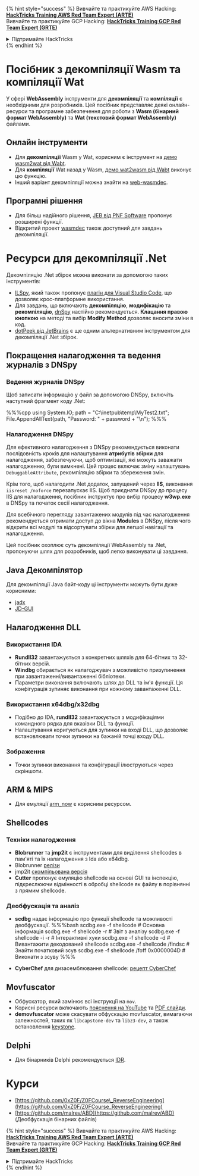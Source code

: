 {% hint style="success" %}
Вивчайте та практикуйте AWS Hacking:<img src="/.gitbook/assets/arte.png" alt="" data-size="line">[**HackTricks Training AWS Red Team Expert (ARTE)**](https://training.hacktricks.xyz/courses/arte)<img src="/.gitbook/assets/arte.png" alt="" data-size="line">\
Вивчайте та практикуйте GCP Hacking: <img src="/.gitbook/assets/grte.png" alt="" data-size="line">[**HackTricks Training GCP Red Team Expert (GRTE)**<img src="/.gitbook/assets/grte.png" alt="" data-size="line">](https://training.hacktricks.xyz/courses/grte)

<details>

<summary>Підтримайте HackTricks</summary>

* Перевірте [**плани підписки**](https://github.com/sponsors/carlospolop)!
* **Приєднуйтесь до** 💬 [**групи Discord**](https://discord.gg/hRep4RUj7f) або [**групи Telegram**](https://t.me/peass) або **слідкуйте** за нами в **Twitter** 🐦 [**@hacktricks\_live**](https://twitter.com/hacktricks\_live)**.**
* **Діліться хакерськими трюками, надсилаючи PR до** [**HackTricks**](https://github.com/carlospolop/hacktricks) та [**HackTricks Cloud**](https://github.com/carlospolop/hacktricks-cloud) репозиторіїв на GitHub.

</details>
{% endhint %}

# Посібник з декомпіляції Wasm та компіляції Wat

У сфері **WebAssembly** інструменти для **декомпіляції** та **компіляції** є необхідними для розробників. Цей посібник представляє деякі онлайн-ресурси та програмне забезпечення для роботи з **Wasm (бінарний формат WebAssembly)** та **Wat (текстовий формат WebAssembly)** файлами.

## Онлайн інструменти

- Для **декомпіляції** Wasm у Wat, корисним є інструмент на [демо wasm2wat від Wabt](https://webassembly.github.io/wabt/demo/wasm2wat/index.html).
- Для **компіляції** Wat назад у Wasm, [демо wat2wasm від Wabt](https://webassembly.github.io/wabt/demo/wat2wasm/) виконує цю функцію.
- Інший варіант декомпіляції можна знайти на [web-wasmdec](https://wwwg.github.io/web-wasmdec/).

## Програмні рішення

- Для більш надійного рішення, [JEB від PNF Software](https://www.pnfsoftware.com/jeb/demo) пропонує розширені функції.
- Відкритий проект [wasmdec](https://github.com/wwwg/wasmdec) також доступний для завдань декомпіляції.

# Ресурси для декомпіляції .Net

Декомпіляцію .Net збірок можна виконати за допомогою таких інструментів:

- [ILSpy](https://github.com/icsharpcode/ILSpy), який також пропонує [плагін для Visual Studio Code](https://github.com/icsharpcode/ilspy-vscode), що дозволяє крос-платформне використання.
- Для завдань, що включають **декомпіляцію**, **модифікацію** та **рекомпіляцію**, [dnSpy](https://github.com/0xd4d/dnSpy/releases) настійно рекомендується. **Клацання правою кнопкою** на методі та вибір **Modify Method** дозволяє вносити зміни в код.
- [dotPeek від JetBrains](https://www.jetbrains.com/es-es/decompiler/) є ще одним альтернативним інструментом для декомпіляції .Net збірок.

## Покращення налагодження та ведення журналів з DNSpy

### Ведення журналів DNSpy
Щоб записати інформацію у файл за допомогою DNSpy, включіть наступний фрагмент коду .Net:

%%%cpp
using System.IO;
path = "C:\\inetpub\\temp\\MyTest2.txt";
File.AppendAllText(path, "Password: " + password + "\n");
%%%

### Налагодження DNSpy
Для ефективного налагодження з DNSpy рекомендується виконати послідовність кроків для налаштування **атрибутів збірки** для налагодження, забезпечуючи, щоб оптимізації, які можуть заважати налагодженню, були вимкнені. Цей процес включає зміну налаштувань `DebuggableAttribute`, рекомпіляцію збірки та збереження змін.

Крім того, щоб налагодити .Net додаток, запущений через **IIS**, виконання `iisreset /noforce` перезапускає IIS. Щоб приєднати DNSpy до процесу IIS для налагодження, посібник інструктує про вибір процесу **w3wp.exe** в DNSpy та початок сесії налагодження.

Для всебічного перегляду завантажених модулів під час налагодження рекомендується отримати доступ до вікна **Modules** в DNSpy, після чого відкрити всі модулі та відсортувати збірки для легшої навігації та налагодження.

Цей посібник охоплює суть декомпіляції WebAssembly та .Net, пропонуючи шлях для розробників, щоб легко виконувати ці завдання.

## **Java Декомпілятор**
Для декомпіляції Java байт-коду ці інструменти можуть бути дуже корисними:
- [jadx](https://github.com/skylot/jadx)
- [JD-GUI](https://github.com/java-decompiler/jd-gui/releases)

## **Налагодження DLL**
### Використання IDA
- **Rundll32** завантажується з конкретних шляхів для 64-бітних та 32-бітних версій.
- **Windbg** обирається як налагоджувач з можливістю призупинення при завантаженні/вивантаженні бібліотеки.
- Параметри виконання включають шлях до DLL та ім'я функції. Ця конфігурація зупиняє виконання при кожному завантаженні DLL.

### Використання x64dbg/x32dbg
- Подібно до IDA, **rundll32** завантажується з модифікаціями командного рядка для вказівки DLL та функції.
- Налаштування коригуються для зупинки на вході DLL, що дозволяє встановлювати точки зупинки на бажаній точці входу DLL.

### Зображення
- Точки зупинки виконання та конфігурації ілюструються через скріншоти.

## **ARM & MIPS**
- Для емуляції [arm_now](https://github.com/nongiach/arm_now) є корисним ресурсом.

## **Shellcodes**
### Техніки налагодження
- **Blobrunner** та **jmp2it** є інструментами для виділення shellcodes в пам'яті та їх налагодження з Ida або x64dbg.
- Blobrunner [релізи](https://github.com/OALabs/BlobRunner/releases/tag/v0.0.5)
- jmp2it [скомпільована версія](https://github.com/adamkramer/jmp2it/releases/)
- **Cutter** пропонує емуляцію shellcode на основі GUI та інспекцію, підкреслюючи відмінності в обробці shellcode як файлу в порівнянні з прямим shellcode.

### Деобфускація та аналіз
- **scdbg** надає інформацію про функції shellcode та можливості деобфускації.
%%%bash
scdbg.exe -f shellcode # Основна інформація
scdbg.exe -f shellcode -r # Звіт з аналізу
scdbg.exe -f shellcode -i -r # Інтерактивні хуки
scdbg.exe -f shellcode -d # Вивантажити декодований shellcode
scdbg.exe -f shellcode /findsc # Знайти початковий зсув
scdbg.exe -f shellcode /foff 0x0000004D # Виконати з зсуву
%%%

- **CyberChef** для дизасемблювання shellcode: [рецепт CyberChef](https://gchq.github.io/CyberChef/#recipe=To_Hex%28'Space',0%29Disassemble_x86%28'32','Full%20x86%20architecture',16,0,true,true%29)

## **Movfuscator**
- Обфускатор, який замінює всі інструкції на `mov`.
- Корисні ресурси включають [пояснення на YouTube](https://www.youtube.com/watch?v=2VF_wPkiBJY) та [PDF слайди](https://github.com/xoreaxeaxeax/movfuscator/blob/master/slides/domas_2015_the_movfuscator.pdf).
- **demovfuscator** може скасувати обфускацію movfuscator, вимагаючи залежностей, таких як `libcapstone-dev` та `libz3-dev`, а також встановлення [keystone](https://github.com/keystone-engine/keystone/blob/master/docs/COMPILE-NIX.md).

## **Delphi**
- Для бінарників Delphi рекомендується [IDR](https://github.com/crypto2011/IDR).


# Курси

* [https://github.com/0xZ0F/Z0FCourse\_ReverseEngineering](https://github.com/0xZ0F/Z0FCourse_ReverseEngineering)
* [https://github.com/malrev/ABD](https://github.com/malrev/ABD) \(Деобфускація бінарних файлів\)



{% hint style="success" %}
Вивчайте та практикуйте AWS Hacking:<img src="/.gitbook/assets/arte.png" alt="" data-size="line">[**HackTricks Training AWS Red Team Expert (ARTE)**](https://training.hacktricks.xyz/courses/arte)<img src="/.gitbook/assets/arte.png" alt="" data-size="line">\
Вивчайте та практикуйте GCP Hacking: <img src="/.gitbook/assets/grte.png" alt="" data-size="line">[**HackTricks Training GCP Red Team Expert (GRTE)**<img src="/.gitbook/assets/grte.png" alt="" data-size="line">](https://training.hacktricks.xyz/courses/grte)

<details>

<summary>Підтримайте HackTricks</summary>

* Перевірте [**плани підписки**](https://github.com/sponsors/carlospolop)!
* **Приєднуйтесь до** 💬 [**групи Discord**](https://discord.gg/hRep4RUj7f) або [**групи Telegram**](https://t.me/peass) або **слідкуйте** за нами в **Twitter** 🐦 [**@hacktricks\_live**](https://twitter.com/hacktricks\_live)**.**
* **Діліться хакерськими трюками, надсилаючи PR до** [**HackTricks**](https://github.com/carlospolop/hacktricks) та [**HackTricks Cloud**](https://github.com/carlospolop/hacktricks-cloud) репозиторіїв на GitHub.

</details>
{% endhint %}

